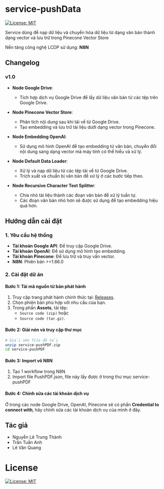 # service-pushData
[![License: MIT](https://img.shields.io/badge/License-MIT-yellow.svg)](https://opensource.org/licenses/MIT)

Service dùng để nạp dữ liệu và chuyển hóa dữ liệu từ dạng văn bản thành dạng vector và lưu trữ trong Pinecone Vector Store

Nền tảng công nghệ LCDP sử dụng: **N8N**

## Changelog

### v1.0
- **Node Google Drive**:  
  - Tích hợp dịch vụ Google Drive để lấy dữ liệu văn bản từ các tệp trên Google Drive.

- **Node Pinecone Vector Store**:  
  - Phân tích nội dung sau khi tải về từ Google Drive.  
  - Tạo embedding và lưu trữ tài liệu dưới dạng vector trong Pinecone.

- **Node Embedding OpenAI**:  
  - Sử dụng mô hình OpenAI để tạo embedding từ văn bản, chuyển đổi nội dung sang dạng vector mà máy tính có thể hiểu và xử lý.  

- **Node Default Data Loader**:  
  - Xử lý và nạp dữ liệu từ các tệp tải về từ Google Drive.  
  - Trích xuất và chuẩn bị văn bản để xử lý ở các bước tiếp theo.  

- **Node Recursive Character Text Splitter**:  
  - Chia nhỏ tài liệu thành các đoạn văn bản để xử lý tuần tự.  
  - Các đoạn văn bản nhỏ hơn sẽ được sử dụng để tạo embedding hiệu quả hơn.

## Hướng dẫn cài đặt
### 1. Yêu cầu hệ thống
- **Tài khoản Google API**: Để truy cập Google Drive.  
- **Tài khoản OpenAI**: Để sử dụng mô hình tạo embedding.  
- **Tài khoản Pinecone**: Để lưu trữ và truy vấn vector.
- **N8N**: Phiên bản >=1.66.0

### 2. Cài đặt dữ án
#### Bước 1: Tải mã nguồn từ bản phát hành
1. Truy cập trang phát hành chính thức tại: [Releases](https://github.com/trungthanhcva2206/service-pushData/releases).
2. Chọn phiên bản phù hợp với nhu cầu của bạn.
3. Trong phần **Assets**, tải tệp:
   - `Source code (zip)` hoặc
   - `Source code (tar.gz)`.

#### Bước 2: Giải nén và truy cập thư mục
```bash
# Giải nén file đã tải
unzip service-pushPDF.zip
cd service-pushPDF
```
#### Bước 3: Import vô N8N 
1. Tạo 1 workflow trong N8N
2. Import file PushPDF.json, file này lấy được ở trong thư mục service-pushPDF

#### Bước 4: Chỉnh sửa các tài khoản dịch vụ
Ở trong các node Google Drive, OpenAI, Pinecone sẽ có phần **Credential to connect with**, hãy chỉnh sửa các tài khoản dịch vụ của mình ở đây. 

## Tác giả
- Nguyễn Lê Trung Thành
- Trần Tuấn Anh
- Lê Văn Quang

# License
[![License: MIT](https://img.shields.io/badge/License-MIT-yellow.svg)](https://opensource.org/licenses/MIT)
